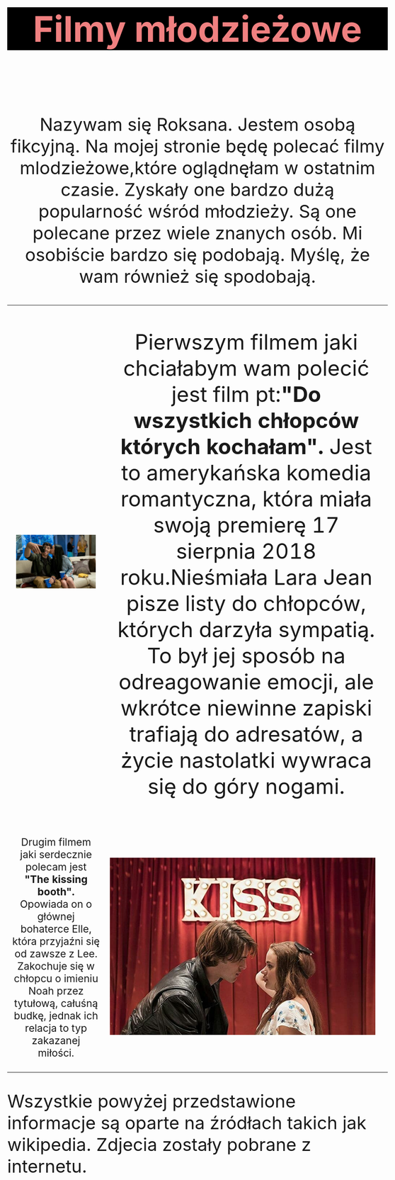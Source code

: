 
<HTML>
<HEAD>
<meta charset = "UTF-8">
<meta name = "description" content = "Roksana Królik">

<TITLE>Filmy młodzieżowe</TITLE>

</HEAD>

<BODY style="font-size:40px;">

<H1 style="text-align: center; color: LightCoral; background-color: Black; "><b> Filmy młodzieżowe </b></H1><BR>

</BODY>
 
<TD>

 
<center>

<P>Nazywam się Roksana.
Jestem osobą fikcyjną.
Na mojej stronie będę polecać filmy mlodzieżowe,które oglądnęłam w ostatnim czasie. Zyskały one bardzo dużą popularność wśród młodzieży. Są one polecane przez wiele znanych osób. Mi osobiście bardzo się podobają. Myślę, że wam również się spodobają. </P>

</center>

</TD>
 
<TABLE>

 

<TD>
 
<IMG SRC= 45809601_942289135965733_5688116822667165696_n.jpg  >
 
</TD>

 
 <TD>
 <font size="25px;">

<CENTER>
 
 <P>Pierwszym filmem jaki chciałabym wam polecić jest film pt:<B>"Do wszystkich chłopców których kochałam".</B> Jest to amerykańska komedia romantyczna, która miała swoją premierę 17 sierpnia 2018 roku.Nieśmiała Lara Jean pisze listy do chłopców, których darzyła sympatią. To był jej sposób na odreagowanie emocji, ale wkrótce niewinne zapiski trafiają do adresatów, a życie nastolatki wywraca się do góry nogami. </P> 

 </CENTER>
  
</TD>

<TR style="font-size: 23px;">

<TD> 
 
 <CENTER>      

<P>Drugim filmem jaki serdecznie polecam jest <B>"The kissing booth".</B> Opowiada on o głównej bohaterce Elle, która przyjaźni się od zawsze z Lee. Zakochuje się w chłopcu o imieniu Noah przez tytułową, całuśną budkę, jednak ich relacja to typ zakazanej miłości. </P>

</CENTER>

</TD>

<TD>
 
  <IMG SRC= 45734196_2578309362187195_331659496310964224_n.jpg HEIGHT="400" WEIGHT="350" >
  
</TD>

</TR>

  
  
</TABLE>

<TR>
  <P>Wszystkie powyżej przedstawione informacje są oparte na źródłach takich jak wikipedia. Zdjecia zostały pobrane z internetu. </P>
 </TR>

                                                                                                      
</HTML>





